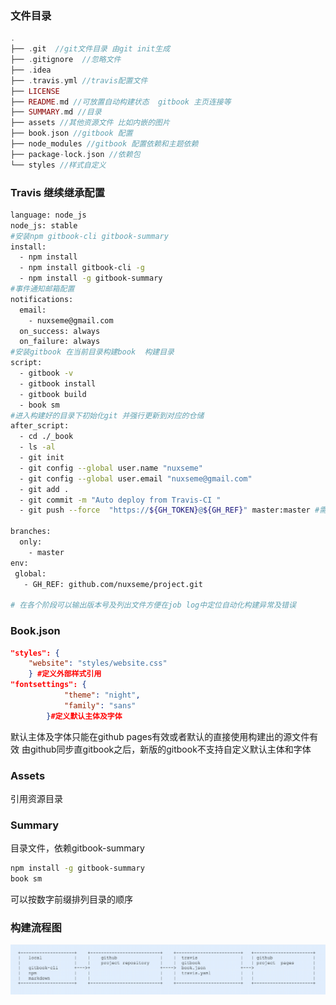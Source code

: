 ### 文件目录

```php
.
├── .git  //git文件目录 由git init生成
├── .gitignore  //忽略文件
├── .idea  
├── .travis.yml //travis配置文件
├── LICENSE 
├── README.md //可放置自动构建状态  gitbook 主页连接等
├── SUMMARY.md //目录
├── assets //其他资源文件 比如内嵌的图片
├── book.json //gitbook 配置
├── node_modules //gitbook 配置依赖和主题依赖
├── package-lock.json //依赖包
└── styles //样式自定义
```



### Travis 继续继承配置

```bash
language: node_js
node_js: stable
#安装npm gitbook-cli gitbook-summary
install:
  - npm install
  - npm install gitbook-cli -g
  - npm install -g gitbook-summary
#事件通知邮箱配置
notifications:
  email:
    - nuxseme@gmail.com
  on_success: always
  on_failure: always
#安装gitbook 在当前目录构建book  构建目录
script:
  - gitbook -v
  - gitbook install
  - gitbook build
  - book sm
#进入构建好的目录下初始化git 并强行更新到对应的仓储
after_script:
  - cd ./_book
  - ls -al
  - git init
  - git config --global user.name "nuxseme"
  - git config --global user.email "nuxseme@gmail.com"
  - git add .
  - git commit -m "Auto deploy from Travis-CI "
  - git push --force  "https://${GH_TOKEN}@${GH_REF}" master:master #需优先定义好git token

branches:
  only:
    - master
env:
 global:
   - GH_REF: github.com/nuxseme/project.git

# 在各个阶段可以输出版本号及列出文件方便在job log中定位自动化构建异常及错误
```



### Book.json

```json
"styles": {
	"website": "styles/website.css"         
    } #定义外部样式引用
"fontsettings": {
            "theme": "night",
            "family": "sans" 
        }#定义默认主体及字体
```

默认主体及字体只能在github pages有效或者默认的直接使用构建出的源文件有效 由github同步直gitbook之后，新版的gitbook不支持自定义默认主体和字体

### Assets

引用资源目录

### Summary

目录文件，依赖gitbook-summary

```bash
npm install -g gitbook-summary
book sm
```

可以按数字前缀排列目录的顺序

### 构建流程图

![构建流程图](./assets/构建流程图.png)


